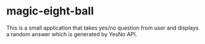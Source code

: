 # magic-eight-ball
This is a small application that takes yes/no question from user and displays a random answer which is generated by YesNo API.
